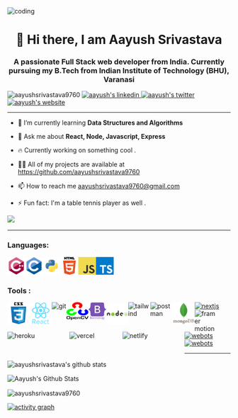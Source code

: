 <img src="https://64.media.tumblr.com/70c7fdf1c0af225de84d0787c33b027b/268a82ca6cb2a0f5-c6/s500x750/021df7474373701295ce311cf0bc29fd8e68e69a.gif" alt="coding" width="1000" height="270"/>


<h1 align="center"> 👋 Hi there, I am Aayush Srivastava </h1>

<h3 align="center">A passionate Full Stack web developer from India. Currently pursuing my B.Tech from Indian Institute of Technology (BHU), Varanasi</h3>

<p align="left"> 
 
 <img height="20" src="https://komarev.com/ghpvc/?username=aayushsrivastava9760&label=Profile%20views&color=0e75b6&style=flat" alt="aayushsrivastava9760" /> 
 
 <a rel="noopener noreferrer" target='_blank' href='https://www.linkedin.com/in/aayushsrivastava9760/'>
<img height="20" src='https://img.shields.io/badge/-aayushsrivastava9760-blue?style=flat&logo=Linkedin&logoColor=white' alt="aayush's linkedin" />
</a>

<a rel="noopener noreferrer" target='_blank' href='https://twitter.com/Aayush9760'>
<img height="20" src='https://img.shields.io/badge/-@Aayush9760-1ca0f1?style=flat&labelColor=1ca0f1&logo=twitter&logoColor=white' alt="aayush's twitter" />
</a>
 
<a rel="noopener noreferrer" target='_blank' href='https://aayush-srivastava.netlify.app/'>
 <img height="20" src='https://img.shields.io/badge/-aayush.netlify.app-47CCCC?style=flat&logo=Google-Chrome&logoColor=white' alt="aayush's website" />
</a>
</p>

<hr>

- 🌱 I’m currently learning **Data Structures and Algorithms** 

- 💬 Ask me about **React, Node, Javascript, Express**

- 🔥 Currently working on something cool .

- 👨‍💻 All of my projects are available at https://github.com/aayushsrivastava9760

- 📫 How to reach me aayushsrivastava9760@gmail.com

- ⚡ Fun fact: I'm a table tennis player as well .




<img src='https://github-profile-trophy.vercel.app/?username=aayushsrivastava9760&margin-w=38&theme=dracula&title=MultiLanguage&title=Commit' />



<hr>

<h3 align="left"> Languages: </h3>


<a href="https://www.w3schools.com/cpp/" target="_blank"> <img align="left" src="https://raw.githubusercontent.com/devicons/devicon/master/icons/cplusplus/cplusplus-original.svg" alt="cplusplus" width="40" height="40"/> </a>
<a href="https://www.cprogramming.com/" target="_blank"> <img align="left" src="https://raw.githubusercontent.com/devicons/devicon/master/icons/c/c-original.svg" alt="c" width="40" height="40"/> </a> 
<img align="left" src="https://raw.githubusercontent.com/github/explore/80688e429a7d4ef2fca1e82350fe8e3517d3494d/topics/python/python.png"
 width="40" height="40" />
<img align="left" src="https://raw.githubusercontent.com/github/explore/80688e429a7d4ef2fca1e82350fe8e3517d3494d/topics/html/html.png"
 width="40" height="40" />
<img align="left" src="https://raw.githubusercontent.com/github/explore/80688e429a7d4ef2fca1e82350fe8e3517d3494d/topics/javascript/javascript.png"
width="40" height="40" />  <img src="https://github.com/github/explore/raw/main/topics/typescript/typescript.png" width="40" height="40" />
 

<h3 align="left"> Tools : </h3>


<a href="https://www.w3schools.com/css/" target="_blank"> <img align="left" src="https://raw.githubusercontent.com/devicons/devicon/master/icons/css3/css3-original-wordmark.svg" alt="css3" width="50" height="50"/> </a>
<a href="https://reactjs.org/" target="_blank"> <img align="left" src="https://raw.githubusercontent.com/devicons/devicon/master/icons/react/react-original-wordmark.svg" alt="react" width="50" height="50"/> </a>
<a href="https://git-scm.com/" target="_blank"> <img src="https://raw.githubusercontent.com/rahul-jha98/github_readme_icons/main/language_and_tools/square/git-scm/git-scm.svg" align="left" alt="git" height='42px'/> </a>
<img align="left" src="https://github.com/github/explore/raw/main/topics/opencv/opencv.png" width="50" height="40" />
<a href="https://getbootstrap.com" target="_blank"> <img align="left" src="https://raw.githubusercontent.com/devicons/devicon/master/icons/bootstrap/bootstrap-plain-wordmark.svg" alt="bootstrap" width="40" height="40"/> </a>
<a href="https://nextjs.org/" target="_blank"> <img src="https://cdn.worldvectorlogo.com/logos/nextjs-3.svg" alt="nextjs" width="50" height="50"/> </a>
<a href="https://nodejs.org" target="_blank"> <img align="left" src="https://raw.githubusercontent.com/devicons/devicon/master/icons/nodejs/nodejs-original-wordmark.svg" alt="nodejs" width="50" height="50"/>
<a href="https://tailwindcss.com/" target="_blank"> <img align="left" src="https://www.vectorlogo.zone/logos/tailwindcss/tailwindcss-icon.svg" alt="tailwind" width="50" height="50"/> </a>
<a href="https://postman.com" target="_blank"><img align="left" src="https://www.vectorlogo.zone/logos/getpostman/getpostman-icon.svg" alt="postman" width="50" height="50" /></a>
<a href="https://www.mongodb.com/" target="_blank"><img align="left" src="https://raw.githubusercontent.com/devicons/devicon/master/icons/mongodb/mongodb-original-wordmark.svg" alt="mongoDB" width="50" height="50" /></a>
  <a href="https://framer.com/" target="_blank"> <img align="left" src="https://cdn.icon-icons.com/icons2/2699/PNG/512/framer_logo_icon_169149.png" alt="framer motion" width="50" height="50"/> </a>
 <a href="www.heroku.com"><img align="left" src="https://upload.wikimedia.org/wikipedia/commons/thumb/e/ec/Heroku_logo.svg/2560px-Heroku_logo.svg.png" alt="heroku" width="140" height="50"  /> </a>
 <a href="www.vercel.com"><img align="left" src="https://ml.globenewswire.com/Resource/Download/3a54c241-a668-4c94-9747-3d3da9da3bf2" alt="vercel" width="120" height="50"  /> </a>
 <a href="www.netlify.com"><img align="left" src="https://encrypted-tbn0.gstatic.com/images?q=tbn:ANd9GcRrVLrmLSqt7ua0NLSjn11b34rwvNABVSje4W47zZgIuRYQCnswYKUHmQ0QYGm4X7t6ar8&usqp=CAU" alt="netlify" width="140" height="50"  /> </a>
 
<a href="https://cyberbotics.com/" target="_blank"><img src="https://styles.redditmedia.com/t5_ojppm/styles/communityIcon_459yspyd67m11.png" alt="webots" width="50" height="50" /></a>
 <a href="https://pybullet.org/wordpress/" target="_blank"><img src="https://upload.wikimedia.org/wikipedia/commons/thumb/2/2e/Bullet_Physics_Logo.svg/1280px-Bullet_Physics_Logo.svg.png" alt="webots" width="110" height="50" /></a>
 
 <hr>
 
 <p><img align="center" src="https://github-readme-stats.vercel.app/api/top-langs/?username=anuraghazra&theme=tokyonight" alt="aayushsrivastava's github stats" /></p>
 
 <p><img align="center" src="https://github-readme-stats.vercel.app/api?username=aayushsrivastava9760&theme=tokyonight&show_icons=true" alt="Aayush's Github Stats" /></p>

 <p><img align="center" src="https://github-readme-streak-stats.herokuapp.com/?user=aayushsrivastava9760&theme=tokyonight" alt="aayushsrivastava9760" /></p>
 
 [![activity graph](https://activity-graph.herokuapp.com/graph?username=aayushsrivastava9760&custom_title=Aayush's%20activity%20graph&theme=dracula&hide_border=false)](https://github.com/ashutosh00710/github-readme-activity-graph)
